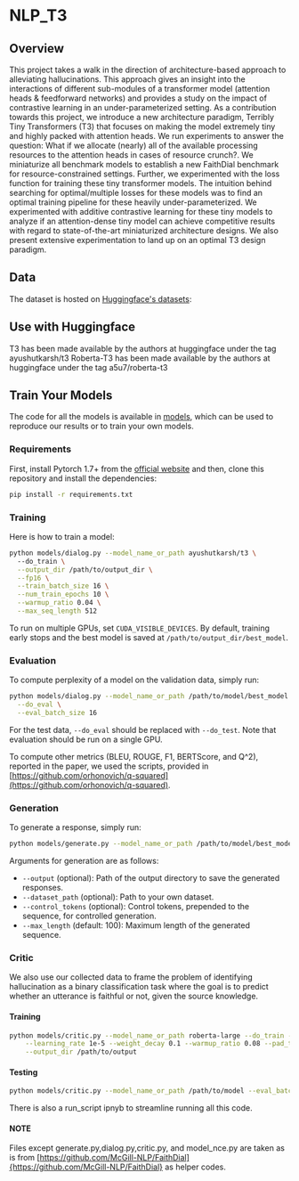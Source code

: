 # NLP_T3


## Overview
This project takes a walk in the direction of architecture-based approach to alleviating hallucinations. This approach gives an insight into the interactions of different sub-modules of a transformer model (attention heads & feedforward networks) and provides a study on the impact of contrastive learning in an under-parameterized setting. As a contribution towards this project, we introduce a new architecture paradigm, Terribly Tiny Transformers (T3) that focuses on making the model extremely tiny and highly packed with attention heads. We run experiments to answer the question: What if we allocate (nearly) all of the available processing resources to the attention heads in cases of resource crunch?. We miniaturize all benchmark models to establish a new FaithDial benchmark for resource-constrained settings. Further, we experimented with the loss function for training these tiny transformer models. The intuition behind searching for optimal/multiple losses for these models was to find an optimal training pipeline for these heavily under-parameterized. We experimented with additive contrastive learning for these tiny models to analyze if an attention-dense tiny model can achieve competitive results with regard to state-of-the-art miniaturized architecture designs. We also present extensive experimentation to land up on an optimal T3 design paradigm.
## Data
The dataset is hosted on [Huggingface's datasets](https://github.com/huggingface/datasets):

## Use with Huggingface
T3 has been made available by the authors at
huggingface under the tag ayushutkarsh/t3
Roberta-T3 has been made available by the authors at huggingface under the tag a5u7/roberta-t3

## Train Your Models
The code for all the models is available in [models](models/), which can be used to reproduce our results or to train your own models.

### Requirements
First, install Pytorch 1.7+ from the [official website](https://pytorch.org) and then, clone this repository and install the dependencies:

```bash
pip install -r requirements.txt
```


### Training
Here is how to train a model:

```bash
python models/dialog.py --model_name_or_path ayushutkarsh/t3 \ 
  --do_train \
  --output_dir /path/to/output_dir \
  --fp16 \
  --train_batch_size 16 \
  --num_train_epochs 10 \
  --warmup_ratio 0.04 \
  --max_seq_length 512
```

To run on multiple GPUs, set `CUDA_VISIBLE_DEVICES`. By default, training early stops and the best model is saved at `/path/to/output_dir/best_model`.


### Evaluation
To compute perplexity of a model on the validation data, simply run:

```bash
python models/dialog.py --model_name_or_path /path/to/model/best_model \
  --do_eval \
  --eval_batch_size 16
```

For the test data, `--do_eval` should be replaced with `--do_test`.
Note that evaluation should be run on a single GPU.

To compute other metrics (BLEU, ROUGE, F1, BERTScore, and Q^2), reported in the paper, we used the scripts, provided in [https://github.com/orhonovich/q-squared](https://github.com/orhonovich/q-squared).

### Generation
To generate a response, simply run:

```bash
python models/generate.py --model_name_or_path /path/to/model/best_model --do_sample --top_p 0.6
```
Arguments for generation are as follows:
- `--output` (optional): Path of the output directory to save the generated responses.
- `--dataset_path` (optional): Path to your own dataset.
- `--control_tokens` (optional): Control tokens, prepended to the sequence, for controlled generation.
- `--max_length` (default: 100): Maximum length of the generated sequence.

### Critic
We also use our collected data to frame the problem of identifying hallucination
as a binary classification task where the goal is to predict whether an utterance is faithful or not, given the source knowledge.


#### Training
```bash
python models/critic.py --model_name_or_path roberta-large --do_train --train_batch_size 16 \
    --learning_rate 1e-5 --weight_decay 0.1 --warmup_ratio 0.08 --pad_to_multiple_of 8 --fp16 \
    --output_dir /path/to/output
```

#### Testing
```bash
python models/critic.py --model_name_or_path /path/to/model --eval_batch_size 16 --do_test
```

There is also a run_script ipnyb to streamline running all this code.

#### NOTE 
Files except generate.py,dialog.py,critic.py, and model_nce.py are taken as is from [https://github.com/McGill-NLP/FaithDial]{https://github.com/McGill-NLP/FaithDial} as helper codes. 
